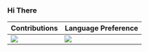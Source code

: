 
### Hi There

|   Contributions   |   Language Preference   |
| ---- | ---- |
|   ![](https://github-readme-stats.vercel.app/api?username=salan668&count_private=true&show_icons=true&theme=radical)   |![](https://github-readme-stats.vercel.app/api/top-langs/?username=salan668&count_private=true&show_icons=true&theme=radical&layout=compact)|

<!--
**salan668/salan668** is a ✨ _special_ ✨ repository because its `README.md` (this file) appears on your GitHub profile.

Here are some ideas to get you started:

- 🔭 I’m currently working on ...
- 🌱 I’m currently learning ...
- 👯 I’m looking to collaborate on ...
- 🤔 I’m looking for help with ...
- 💬 Ask me about ...
- 📫 How to reach me: ...
- 😄 Pronouns: ...
- ⚡ Fun fact: ...
-->
